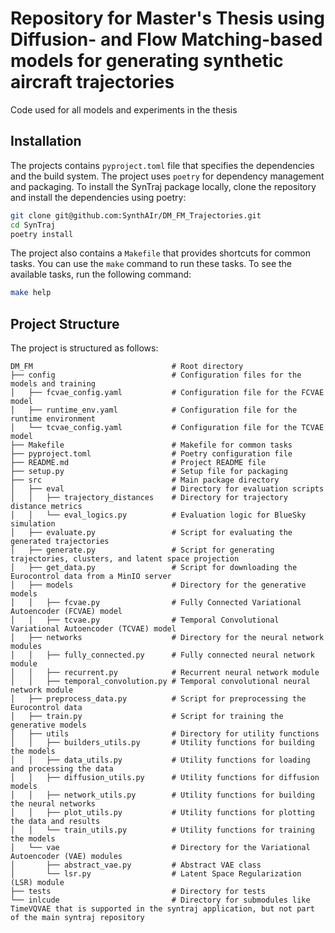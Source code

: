 # Repository for Master's Thesis using Diffusion- and Flow Matching-based models for generating synthetic aircraft trajectories

Code used for all models and experiments in the thesis

## Installation

The projects contains `pyproject.toml` file that specifies the dependencies and the build system. The project uses `poetry` for dependency management and packaging. To install the SynTraj package locally, clone the repository and install the dependencies using poetry:

```bash
git clone git@github.com:SynthAIr/DM_FM_Trajectories.git
cd SynTraj
poetry install
```

The project also contains a `Makefile` that provides shortcuts for common tasks. You can use the `make` command to run these tasks. To see the available tasks, run the following command:

```bash
make help
```
## Project Structure

The project is structured as follows:

```
DM_FM                               # Root directory 
├── config                          # Configuration files for the models and training
│   ├── fcvae_config.yaml           # Configuration file for the FCVAE model
│   ├── runtime_env.yaml            # Configuration file for the runtime environment
│   └── tcvae_config.yaml           # Configuration file for the TCVAE model
├── Makefile                        # Makefile for common tasks
├── pyproject.toml                  # Poetry configuration file
├── README.md                       # Project README file
├── setup.py                        # Setup file for packaging      
├── src                             # Main package directory 
│   ├── eval                        # Directory for evaluation scripts
│   │   ├── trajectory_distances    # Directory for trajectory distance metrics
│   │   └── eval_logics.py          # Evaluation logic for BlueSky simulation
│   ├── evaluate.py                 # Script for evaluating the generated trajectories
│   ├── generate.py                 # Script for generating trajectories, clusters, and latent space projection
│   ├── get_data.py                 # Script for downloading the Eurocontrol data from a MinIO server
│   ├── models                      # Directory for the generative models 
│   │   ├── fcvae.py                # Fully Connected Variational Autoencoder (FCVAE) model
│   │   ├── tcvae.py                # Temporal Convolutional Variational Autoencoder (TCVAE) model
│   ├── networks                    # Directory for the neural network modules
│   │   ├── fully_connected.py      # Fully connected neural network module
│   │   ├── recurrent.py            # Recurrent neural network module
│   │   ├── temporal_convolution.py # Temporal convolutional neural network module
│   ├── preprocess_data.py          # Script for preprocessing the Eurocontrol data
│   ├── train.py                    # Script for training the generative models
│   ├── utils                       # Directory for utility functions
│   │   ├── builders_utils.py       # Utility functions for building the models  
│   │   ├── data_utils.py           # Utility functions for loading and processing the data
│   │   ├── diffusion_utils.py      # Utility functions for diffusion models
│   │   ├── network_utils.py        # Utility functions for building the neural networks  
│   │   ├── plot_utils.py           # Utility functions for plotting the data and results  
│   │   └── train_utils.py          # Utility functions for training the models  
│   └── vae                         # Directory for the Variational Autoencoder (VAE) modules  
│       ├── abstract_vae.py         # Abstract VAE class
│       └── lsr.py                  # Latent Space Regularization (LSR) module
├── tests                           # Directory for tests
└── inlcude                         # Directory for submodules like TimeVQVAE that is supported in the syntraj application, but not part of the main syntraj repository
```


